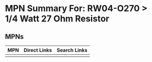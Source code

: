 



# MPN Summary For: RW04-O270 > 1/4 Watt 27 Ohm Resistor

## MPNs
  

|MPN|Direct Links|Search Links|
| :--- | :--- | :--- |
||||
